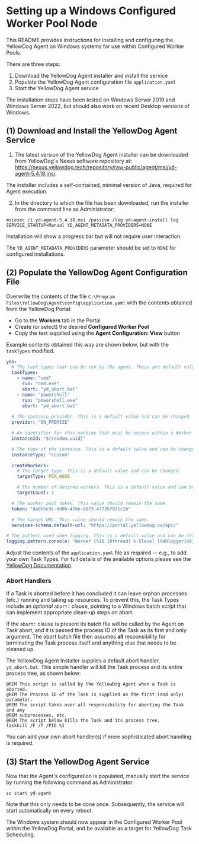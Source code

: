 # Setting up a Windows Configured Worker Pool Node

This README provides instructions for installing and configuring the YellowDog Agent on Windows systems for use within Configured Worker Pools.

There are three steps:

1. Download the YellowDog Agent installer and install the service
2. Populate the YellowDog Agent configuration file `application.yaml`
3. Start the YellowDog Agent service

The installation steps have been tested on Windows Server 2019 and Windows Server 2022, but should also work on recent Desktop versions of Windows.

## (1) Download and Install the YellowDog Agent Service

1. The latest version of the YellowDog Agent installer can be downloaded from YellowDog's Nexus software repository at: https://nexus.yellowdog.tech/repository/raw-public/agent/msi/yd-agent-5.4.18.msi.

The installer includes a self-contained, minimal version of Java, required for Agent execution.

2. In the directory to which the file has been downloaded, run the installer from the command line as Administrator:

```shell
msiexec /i yd-agent-5.4.18.msi /passive /log yd-agent-install.log SERVICE_STARTUP=Manual YD_AGENT_METADATA_PROVIDERS=NONE
```
Installation will show a progress bar but will not require user interaction.

The `YD_AGENT_METADATA_PROVIDERS` parameter should be set to `NONE` for configured installations. 

## (2) Populate the YellowDog Agent Configuration File

Overwrite the contents of the file `C:\Program Files\YellowDog\Agent\config\application.yaml` with the contents obtained from the YellowDog Portal:

- Go to the **Workers** tab in the Portal
- Create (or select) the desired **Configured Worker Pool**
- Copy the text supplied using the **Agent Configuration: View** button

Example contents obtained this way are shown below, but with the `taskTypes` modified.

```yaml
yda:
  # The task types that can be run by the agent. These are default values and should be replaced with task types corresponding to the work to be performed on the node.
  taskTypes:
    - name: "cmd"
      run: "cmd.exe"
      abort: "yd_abort.bat"
    - name: "powershell"
      run: "powershell.exe"
      abort: "yd_abort.bat"
  
  # The instance provider. This is a default value and can be changed. Value must be one of the following: ALIBABA, AWS, GOOGLE, AZURE, OCI, ON_PREMISE
  provider: "ON_PREMISE"

  # An identifier for this machine that must be unique within a Worker Pool. This default value will change each time the agent is started, so any restarts will cause it to be identified as a new node. For long-running machines, this should instead be set to any durable value that is unique within a worker pool e.g. hostname
  instanceId: "${random.uuid}"

  # The type of the instance. This is a default value and can be changed.
  instanceType: "custom"

  createWorkers:
    # The target type. This is a default value and can be changed.
    targetType: PER_NODE

    # The number of desired workers. This is a default value and can be changed.
    targetCount: 1

  # The worker pool token. This value should remain the same.
  token: "da855e3c-dd0b-478e-b873-47735f831c1b"

  # The target URL. This value should remain the same.
  services-schema.default-url: "https://portal.yellowdog.co/api/"

# The pattern used when logging. This is a default value and can be changed.
logging.pattern.console: "Worker [%10.10thread] %-5level [%40logger{40}] %message [%class{0}:%method\\(\\):%line]%n"
```

Adjust the contents of the `application.yaml` file as required -- e.g., to add your own Task Types. For full details of the available options please see the [YellowDog Documentation](https://docs.yellowdog.co/#/the-platform/using-variables-in-the-configuration-file).

### Abort Handlers

If a Task is aborted before it has concluded it can leave orphan processes (etc.) running and taking up resources. To prevent this, the Task Types include an *optional* `abort:` clause, pointing to a Windows batch script that can implement appropriate clean-up steps on abort.

If the `abort:` clause is present its batch file will be called by the Agent on Task abort, and it is passed the process ID of the Task as its first and only argument. The abort batch file then assumes **all** responsibility for terminating the Task process itself and anything else that needs to be cleaned up.

The YellowDog Agent Installer supplies a default abort handler, `yd_abort.bat`. This simple handler will kill the Task process and its entire process tree, as shown below:

```
@REM This script is called by the YellowDog Agent when a Task is aborted.
@REM The Process ID of the Task is supplied as the first (and only) parameter.
@REM The script takes over all responsibility for aborting the Task and any
@REM subprocesses, etc.
@REM The script below kills the Task and its process tree.
taskkill /F /T /PID %1
```

You can add your own abort handler(s) if more sophisticated abort handling is required.

## (3) Start the YellowDog Agent Service

Now that the Agent's configuration is populated, manually start the service by running the following command as Administrator:

```shell
sc start yd-agent
```
Note that this only needs to be done once. Subsequently, the service will start automatically on every reboot.

The Windows system should now appear in the Configured Worker Pool within the YellowDog Portal, and be available as a target for YellowDog Task Scheduling.
